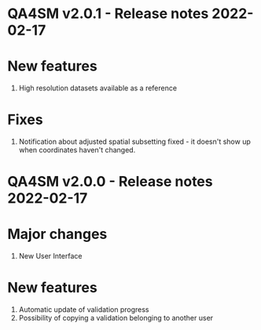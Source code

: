 QA4SM v2.0.1 - Release notes 2022-02-17
=======================================================

# New features

1. High resolution datasets available as a reference

# Fixes

1. Notification about adjusted spatial subsetting fixed - it doesn't show up when coordinates haven't changed.


QA4SM v2.0.0 - Release notes 2022-02-17
=======================================================

# Major changes

1. New User Interface

# New features

1. Automatic update of validation progress
2. Possibility of copying a validation belonging to another user
